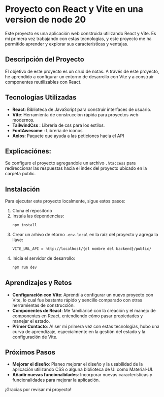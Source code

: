 # Proyecto con React y Vite en una version de node 20

Este proyecto es una aplicación web construida utilizando React y Vite. Es mi primera vez trabajando con estas tecnologías, y este proyecto me ha permitido aprender y explorar sus características y ventajas.

## Descripción del Proyecto

El objetivo de este proyecto es un crud de notas. A través de este proyecto, he aprendido a configurar un entorno de desarrollo con Vite y a construir componentes reutilizables con React.

## Tecnologías Utilizadas

- **React**: Biblioteca de JavaScript para construir interfaces de usuario.
- **Vite**: Herramienta de construcción rápida para proyectos web modernos.
- **TailwindCss** : Libreria de css para los estilos.
- **FontAwesome** : Libreria de iconos
- **Axios**: Paquete que ayuda a las peticiones hacia el API
  
## Explicaciónes:
Se configuro el proyecto agregandole un archivo `.htaccess` para redireccionar las respuestas hacia el index del proyecto ubicado en la carpeta public.


## Instalación

Para ejecutar este proyecto localmente, sigue estos pasos:

1. Clona el repositorio
2. Instala las dependencias:
    ```bash
    npm install
    ```
3. Crear un arhivo de etorno `.env.local` en la raiz del proyecto y agrega la llave:
    ```bash
    VITE_URL_API = http://localhost/{el nombre del backend}/public/
    ```
4. Inicia el servidor de desarrollo:
    ```bash
    npm run dev
    ```
## Aprendizajes y Retos

- **Configuración con Vite**: Aprendí a configurar un nuevo proyecto con Vite, lo cual fue bastante rápido y sencillo comparado con otras herramientas de construcción.
- **Componentes de React**: Me familiaricé con la creación y el manejo de componentes en React, entendiendo cómo pasar propiedades y manejar el estado.
- **Primer Contacto**: Al ser mi primera vez con estas tecnologías, hubo una curva de aprendizaje, especialmente en la gestión del estado y la configuración de Vite.

## Próximos Pasos

- **Mejorar el diseño**: Planeo mejorar el diseño y la usabilidad de la aplicación utilizando CSS o alguna biblioteca de UI como Material-UI.
- **Añadir nuevas funcionalidades**: Incorporar nuevas características y funcionalidades para mejorar la aplicación.

¡Gracias por revisar mi proyecto!
